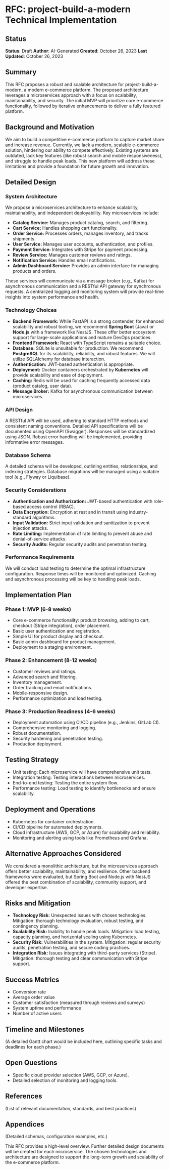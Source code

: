 # RFC: project-build-a-modern Technical Implementation

## Status
**Status**: Draft
**Author**: AI-Generated
**Created**: October 26, 2023
**Last Updated**: October 26, 2023

## Summary

This RFC proposes a robust and scalable architecture for project-build-a-modern, a modern e-commerce platform.  The proposed architecture leverages a microservices approach with a focus on scalability, maintainability, and security.  The initial MVP will prioritize core e-commerce functionality, followed by iterative enhancements to deliver a fully featured platform.

## Background and Motivation

We aim to build a competitive e-commerce platform to capture market share and increase revenue.  Currently, we lack a modern, scalable e-commerce solution, hindering our ability to compete effectively.  Existing systems are outdated, lack key features (like robust search and mobile responsiveness), and struggle to handle peak loads. This new platform will address these limitations and provide a foundation for future growth and innovation.

## Detailed Design

### System Architecture

We propose a microservices architecture to enhance scalability, maintainability, and independent deployability. Key microservices include:

* **Catalog Service:** Manages product catalog, search, and filtering.
* **Cart Service:** Handles shopping cart functionality.
* **Order Service:** Processes orders, manages inventory, and tracks shipments.
* **User Service:** Manages user accounts, authentication, and profiles.
* **Payment Service:** Integrates with Stripe for payment processing.
* **Review Service:** Manages customer reviews and ratings.
* **Notification Service:** Handles email notifications.
* **Admin Dashboard Service:** Provides an admin interface for managing products and orders.

These services will communicate via a message broker (e.g., Kafka) for asynchronous communication and a RESTful API gateway for synchronous requests.  A centralized logging and monitoring system will provide real-time insights into system performance and health.

### Technology Choices

* **Backend Framework:**  While FastAPI is a strong contender, for enhanced scalability and robust tooling, we recommend **Spring Boot** (Java) or **Node.js** with a framework like NestJS.  These offer better ecosystem support for large-scale applications and mature DevOps practices.
* **Frontend Framework:** React with TypeScript remains a suitable choice.
* **Database:**  SQLite is unsuitable for production. We recommend **PostgreSQL** for its scalability, reliability, and robust features.  We will utilize SQLAlchemy for database interaction.
* **Authentication:** JWT-based authentication is appropriate.
* **Deployment:**  Docker containers orchestrated by **Kubernetes** will provide scalability and ease of deployment.
* **Caching:** Redis will be used for caching frequently accessed data (product catalog, user data).
* **Message Broker:** Kafka for asynchronous communication between microservices.

### API Design

A RESTful API will be used, adhering to standard HTTP methods and consistent naming conventions.  Detailed API specifications will be documented using OpenAPI (Swagger).  Responses will be standardized using JSON.  Robust error handling will be implemented, providing informative error messages.


### Database Schema

A detailed schema will be developed, outlining entities, relationships, and indexing strategies.  Database migrations will be managed using a suitable tool (e.g., Flyway or Liquibase).


### Security Considerations

* **Authentication and Authorization:** JWT-based authentication with role-based access control (RBAC).
* **Data Encryption:**  Encryption at rest and in transit using industry-standard algorithms.
* **Input Validation:**  Strict input validation and sanitization to prevent injection attacks.
* **Rate Limiting:**  Implementation of rate limiting to prevent abuse and denial-of-service attacks.
* **Security Audits:** Regular security audits and penetration testing.


### Performance Requirements

We will conduct load testing to determine the optimal infrastructure configuration.  Response times will be monitored and optimized. Caching and asynchronous processing will be key to handling peak loads.


## Implementation Plan

### Phase 1: MVP (6-8 weeks)

* Core e-commerce functionality: product browsing, adding to cart, checkout (Stripe integration), order placement.
* Basic user authentication and registration.
* Simple UI for product display and checkout.
* Basic admin dashboard for product management.
* Deployment to a staging environment.

### Phase 2: Enhancement (8-12 weeks)

* Customer reviews and ratings.
* Advanced search and filtering.
* Inventory management.
* Order tracking and email notifications.
* Mobile-responsive design.
* Performance optimization and load testing.

### Phase 3: Production Readiness (4-6 weeks)

* Deployment automation using CI/CD pipeline (e.g., Jenkins, GitLab CI).
* Comprehensive monitoring and logging.
* Robust documentation.
* Security hardening and penetration testing.
* Production deployment.


## Testing Strategy

* Unit testing:  Each microservice will have comprehensive unit tests.
* Integration testing:  Testing interactions between microservices.
* End-to-end testing:  Testing the entire system flow.
* Performance testing:  Load testing to identify bottlenecks and ensure scalability.


## Deployment and Operations

* Kubernetes for container orchestration.
* CI/CD pipeline for automated deployments.
* Cloud infrastructure (AWS, GCP, or Azure) for scalability and reliability.
* Monitoring and alerting using tools like Prometheus and Grafana.


## Alternative Approaches Considered

We considered a monolithic architecture, but the microservices approach offers better scalability, maintainability, and resilience.  Other backend frameworks were evaluated, but Spring Boot and Node.js with NestJS offered the best combination of scalability, community support, and developer expertise.


## Risks and Mitigation

* **Technology Risk:**  Unexpected issues with chosen technologies.  Mitigation: thorough technology evaluation, robust testing, and contingency planning.
* **Scalability Risk:**  Inability to handle peak loads.  Mitigation:  load testing, capacity planning, and horizontal scaling using Kubernetes.
* **Security Risk:**  Vulnerabilities in the system.  Mitigation:  regular security audits, penetration testing, and secure coding practices.
* **Integration Risk:**  Issues integrating with third-party services (Stripe). Mitigation:  thorough testing and clear communication with Stripe support.


## Success Metrics

* Conversion rate
* Average order value
* Customer satisfaction (measured through reviews and surveys)
* System uptime and performance
* Number of active users


## Timeline and Milestones

(A detailed Gantt chart would be included here, outlining specific tasks and deadlines for each phase.)


## Open Questions

* Specific cloud provider selection (AWS, GCP, or Azure).
* Detailed selection of monitoring and logging tools.


## References

(List of relevant documentation, standards, and best practices)


## Appendices

(Detailed schemas, configuration examples, etc.)


This RFC provides a high-level overview.  Further detailed design documents will be created for each microservice.  The chosen technologies and architecture are designed to support the long-term growth and scalability of the e-commerce platform.
